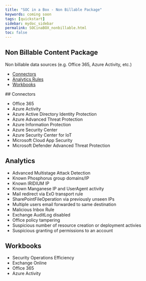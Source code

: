 ```yaml
---
title: "SOC in a Box - Non Billable Package"
keywords: coming soon
tags: [quickstart]
sidebar: mydoc_sidebar
permalink: SOCinaBOX_nonbillable.html
toc: false
---
```


## Non Billable Content Package

Non billable data sources (e.g. Office 365, Azure Activity, etc.)

<ul id="profileTabs" class="nav nav-tabs">
    <li class="active"><a class="noCrossRef" href="#connectors" data-toggle="tab">Connectors</a></li>
    <li><a class="noCrossRef" href="#analyticsrules" data-toggle="tab">Analytics Rules</a></li>
    <li><a class="noCrossRef" href="#workbooks" data-toggle="tab">Workbooks</a></li>
</ul>
  <div class="tab-content">
<div role="tabpanel" class="tab-pane active" id="connectors" markdown="1">
## Connectors

* Office 365
* Azure Activity
* Azure Active Directory Identity Protection
* Azure Advanced Threat Protection
* Azure Information Protection
* Azure Security Center
* Azure Security Center for IoT
* Microsoft Cloud App Security
* Microsoft Defender Advanced Threat Protection

</div>

<div role="tabpanel" class="tab-pane" id="analyticsrules">
    <h2>Analytics </h2>
<ul>
<li> Advanced Multistage Attack Detection</li>
<li> Known Phosphorus group domains/IP</li>
<li> Known IRIDIUM IP</li>
<li> Known Manganese IP and UserAgent activity</li>
<li> Mail redirect via ExO transport rule</li>
<li> SharePointFileOperation via previously unseen IPs</li>
<li> Multiple users email forwarded to same destination</li>
<li> Malicious Inbox Rule</li>
<li> Exchange AuditLog disabled</li>
<li> Office policy tampering</li>
<li> Suspicious number of resource creation or deployment activies</li>
<li> Suspicious granting of permissions to an account</li>
    </ul>
</div>

<div role="tabpanel" class="tab-pane" id="workbooks">
    <h2>Workbooks</h2>
<ul>
<li> Security Operations Efficiency</li>
<li> Exchange Online</li>
<li> Office 365</li>
<li> Azure Activity</li>
</ul>
</div>
</div>


